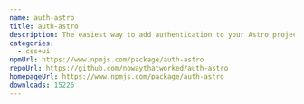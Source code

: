 ```yaml
---
name: auth-astro
title: auth-astro
description: The easiest way to add authentication to your Astro project!
categories:
  - css+ui
npmUrl: https://www.npmjs.com/package/auth-astro
repoUrl: https://github.com/nowaythatworked/auth-astro
homepageUrl: https://www.npmjs.com/package/auth-astro
downloads: 15226
---
```

